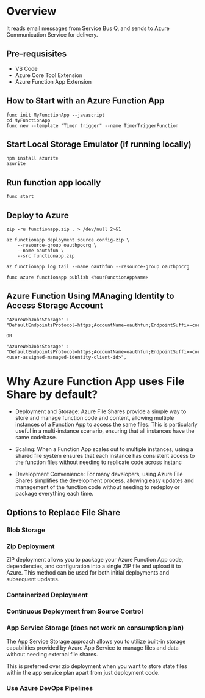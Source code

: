 # Overview
It reads email messages from Service Bus Q, and sends to Azure Communication Service for delivery.

## Pre-requsisites
- VS Code
- Azure Core Tool Extension
- Azure Function App Extension


## How to Start with an Azure Function App
```
func init MyFunctionApp --javascript
cd MyFunctionApp
func new --template "Timer trigger" --name TimerTriggerFunction
```

## Start Local Storage Emulator (if running locally)
```
npm install azurite
azurite
```

## Run function app locally
```
func start
```

## Deploy to Azure
```
zip -ru functionapp.zip . > /dev/null 2>&1

az functionapp deployment source config-zip \
    --resource-group oauthpocrg \
    --name oauthfun \
    --src functionapp.zip

az functionapp log tail --name oauthfun --resource-group oauthpocrg

```

```
func azure functionapp publish <YourFunctionAppName>
```

## Azure Function Using MAnaging Identity to Access Storage Account
```
"AzureWebJobsStorage" : "DefaultEndpointsProtocol=https;AccountName=oauthfun;EndpointSuffix=core.windows.net;Authentication=ManagedIdentity",

OR

"AzureWebJobsStorage" : "DefaultEndpointsProtocol=https;AccountName=oauthfun;EndpointSuffix=core.windows.net;Authentication=ManagedIdentity;ClientId=<user-assigned-managed-identity-client-id>",
```

# Why Azure Function App uses File Share by default?
- Deployment and Storage: Azure File Shares provide a simple way to store and manage function code and content, allowing multiple instances of a Function App to access the same files. This is particularly useful in a multi-instance scenario, ensuring that all instances have the same codebase.

- Scaling: When a Function App scales out to multiple instances, using a shared file system ensures that each instance has consistent access to the function files without needing to replicate code across instanc

- Development Convenience: For many developers, using Azure File Shares simplifies the development process, allowing easy updates and management of the function code without needing to redeploy or package everything each time.

## Options to Replace File Share

### Blob Storage


### Zip Deployment
ZIP deployment allows you to package your Azure Function App code, dependencies, and configuration into a single ZIP file and upload it to Azure. This method can be used for both initial deployments and subsequent updates.

### Containerized Deployment


### Continuous Deployment from Source Control



### App Service Storage (does not work on consumption plan)
The App Service Storage approach allows you to utilize built-in storage capabilities provided by Azure App Service to manage files and data without needing external file shares. 

This is preferred over zip deployment when you want to store state files within the app service plan apart from just deployment code.


### Use Azure DevOps Pipelines

